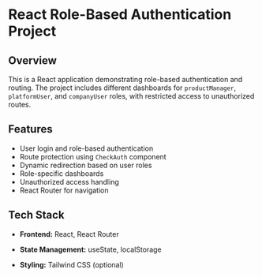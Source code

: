 # React Role-Based Authentication Project

## Overview

This is a React application demonstrating role-based authentication and routing. The project includes different dashboards for `productManager`, `platformUser`, and `companyUser` roles, with restricted access to unauthorized routes.

## Features

- User login and role-based authentication
- Route protection using `CheckAuth` component
- Dynamic redirection based on user roles
- Role-specific dashboards
- Unauthorized access handling
- React Router for navigation

## Tech Stack

- **Frontend:** React, React Router

- **State Management:** useState, localStorage
- **Styling:** Tailwind CSS (optional)
